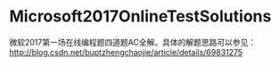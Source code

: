 # Microsoft2017OnlineTestSolutions
微软2017第一场在线编程题四道题AC全解。具体的解题思路可以参见：http://blog.csdn.net/buptzhengchaojie/article/details/69831275
